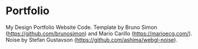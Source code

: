 # Portfolio
My Design Portfolio Website Code.
Template by Bruno Simon (https://github.com/brunosimon) and Mario Carillo (https://marioecg.com/).
Noise by Stefan Gustavson (https://github.com/ashima/webgl-noise).
